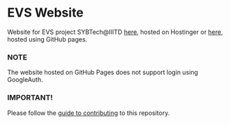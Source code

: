 # EVS Website  
Website for EVS project SYBTech@IIITD [here](http://evs123.esy.es), hosted on Hostinger or [here](http://divayprakash.github.io/evs-website), hosted using GitHub pages.

### NOTE
The website hosted on GitHub Pages does not support login using GoogleAuth.  

### IMPORTANT!  
Please follow the [guide to contributing](https://github.com/divayprakash/evs-website/blob/master/CONTRIBUTING.md) to this repository.